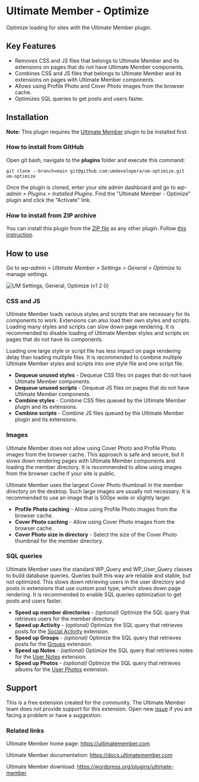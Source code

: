 # Ultimate Member - Optimize

Optimize loading for sites with the Ultimate Member plugin.

## Key Features

- Removes CSS and JS files that belongs to Ultimate Member and its extensions on pages that do not have Ultimate Member components.
- Combines CSS and JS files that belongs to Ultimate Member and its extensions on pages with Ultimate Member components.
- Allows using Profile Photo and Cover Photo images from the browser cache.
- Optimizes SQL queries to get posts and users faster.

## Installation

__Note:__ This plugin requires the [Ultimate Member](https://wordpress.org/plugins/ultimate-member/) plugin to be installed first.

### How to install from GitHub

Open git bash, navigate to the **plugins** folder and execute this command:

`git clone --branch=main git@github.com:umdevelopera/um-optimize.git um-optimize`

Once the plugin is cloned, enter your site admin dashboard and go to _wp-admin > Plugins > Installed Plugins_. Find the "Ultimate Member - Optimize" plugin and click the "Activate" link.

### How to install from ZIP archive

You can install this plugin from the [ZIP file](https://drive.google.com/file/d/1s4AI1BPF4eNSTbQSZPO4Tz2tS1NBmc4S/view) as any other plugin. Follow [this instruction](https://wordpress.org/support/article/managing-plugins/#upload-via-wordpress-admin).

## How to use

Go to *wp-admin > Ultimate Member > Settings > General > Optimize* to manage settings.

![UM Settings, General, Optimize (v1 2 0)](https://github.com/user-attachments/assets/4eb8dae7-ae59-49c6-8f8a-b3f0111ef601)

### CSS and JS

Ultimate Member loads various styles and scripts that are necessary for its components to work. Extensions can also load their own styles and scripts. Loading many styles and scripts can slow down page rendering.
It is recommended to disable loading of Ultimate Member styles and scripts on pages that do not have its components.

Loading one large style or script file has less impact on page rendering delay than loading multiple files.
It is recommended to combine multiple Ultimate Member styles and scripts into one style file and one script file.

- **Dequeue unused styles** - Dequeue CSS files on pages that do not have Ultimate Member components.
- **Dequeue unused scripts** - Dequeue JS files on pages that do not have Ultimate Member components.
- **Combine styles** - Combine CSS files queued by the Ultimate Member plugin and its extensions.
- **Combine scripts** - Combine JS files queued by the Ultimate Member plugin and its extensions.

### Images

Ultimate Member does not allow using Cover Photo and Profile Photo images from the browser cache. This approach is safe and secure, but it slows down rendering pages with Ultimate Member components and loading the member directory.
It is recommended to allow using images from the browser cache if your site is public.

Ultimate Member uses the largest Cover Photo thumbnail in the member directory on the desktop. Such large images are usually not necessary.
It is recommended to use an image that is 500px wide or slightly larger.

- **Profile Photo caching** - Allow using Profile Photo images from the browser cache.
- **Cover Photo caching** - Allow using Cover Photo images from the browser cache.
- **Cover Photo size in directory** - Select the size of the Cover Photo thumbnail for the member directory.

### SQL queries

Ultimate Member uses the standard WP_Query and WP_User_Query classes to build database queries. Queries built this way are reliable and stable, but not optimized. This slows down retrieving users in the user directory and posts in extensions that use custom post type, which slows down page rendering.
It is recommended to enable SQL queries optimization to get posts and users faster.

- **Speed up member directories** - *(optional)* Optimize the SQL query that retrieves users for the member directory.
- **Speed up Activity** - *(optional)* Optimize the SQL query that retrieves posts for the [Social Activity](https://ultimatemember.com/extensions/social-activity/) extension.
- **Speed up Groups** - *(optional)* Optimize the SQL query that retrieves posts for the [Groups](https://ultimatemember.com/extensions/groups/) extension.
- **Speed up Notes** - *(optional)* Optimize the SQL query that retrieves notes for the [User Notes](https://ultimatemember.com/extensions/user-notes/) extension.
- **Speed up Photos** - *(optional)* Optimize the SQL query that retrieves albums for the [User Photos](https://ultimatemember.com/extensions/user-photos/) extension.

## Support

This is a free extension created for the community. The Ultimate Member team does not provide support for this extension. Open new [issue](https://github.com/umdevelopera/um-optimize/issues) if you are facing a problem or have a suggestion.

### Related links

Ultimate Member home page: https://ultimatemember.com

Ultimate Member documentation: https://docs.ultimatemember.com

Ultimate Member download: https://wordpress.org/plugins/ultimate-member
